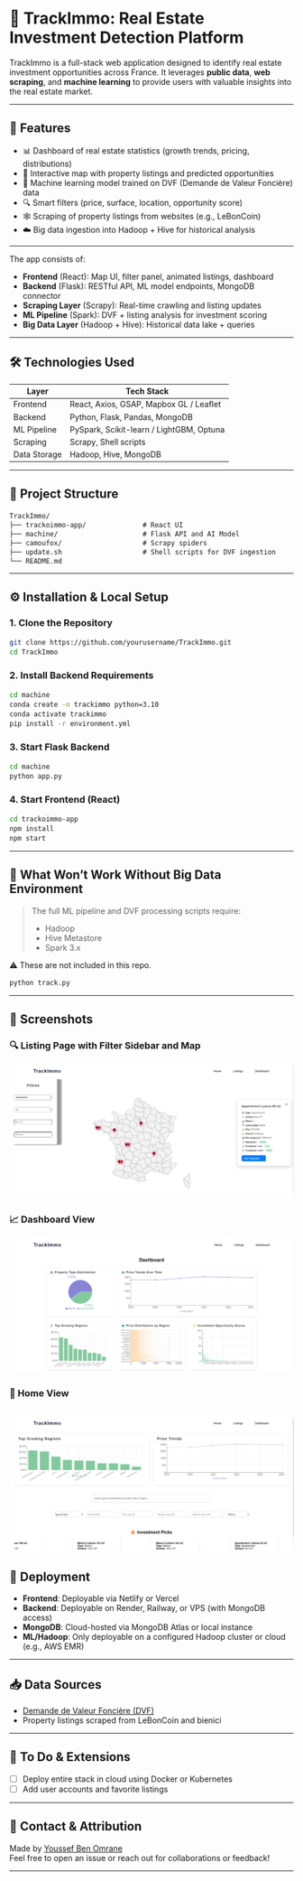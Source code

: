 # 🏡 TrackImmo: Real Estate Investment Detection Platform

TrackImmo is a full-stack web application designed to identify real estate investment opportunities across France. It leverages **public data**, **web scraping**, and **machine learning** to provide users with valuable insights into the real estate market.

---

## 📌 Features

- 📊 Dashboard of real estate statistics (growth trends, pricing, distributions)
- 📍 Interactive map with property listings and predicted opportunities
- 🤖 Machine learning model trained on DVF (Demande de Valeur Foncière) data
- 🔍 Smart filters (price, surface, location, opportunity score)
- 🕸️ Scraping of property listings from websites (e.g., LeBonCoin)
- ☁️ Big data ingestion into Hadoop + Hive for historical analysis

---


The app consists of:

- **Frontend** (React): Map UI, filter panel, animated listings, dashboard  
- **Backend** (Flask): RESTful API, ML model endpoints, MongoDB connector  
- **Scraping Layer** (Scrapy): Real-time crawling and listing updates  
- **ML Pipeline** (Spark): DVF + listing analysis for investment scoring  
- **Big Data Layer** (Hadoop + Hive): Historical data lake + queries  

---

## 🛠️ Technologies Used

| Layer         | Tech Stack                                   |
|--------------|-----------------------------------------------|
| Frontend     | React, Axios, GSAP, Mapbox GL / Leaflet       |
| Backend      | Python, Flask, Pandas, MongoDB                |
| ML Pipeline  | PySpark, Scikit-learn / LightGBM, Optuna      |
| Scraping     | Scrapy,  Shell scripts                        |
| Data Storage | Hadoop, Hive, MongoDB                         |

---

## 📂 Project Structure

```
TrackImmo/
├── trackoimmo-app/              # React UI
├── machine/                     # Flask API and AI Model
├── camoufox/                    # Scrapy spiders
├── update.sh                    # Shell scripts for DVF ingestion
└── README.md
```

---

## ⚙️ Installation & Local Setup

### 1. Clone the Repository
```bash
git clone https://github.com/yourusername/TrackImmo.git
cd TrackImmo
```

### 2. Install Backend Requirements
```bash
cd machine
conda create -n trackimmo python=3.10
conda activate trackimmo
pip install -r environment.yml
```

### 3. Start Flask Backend
```bash
cd machine
python app.py
```

### 4. Start Frontend (React)
```bash
cd trackoimmo-app
npm install
npm start
```

---

## 🚫 What Won’t Work Without Big Data Environment

> The full ML pipeline and DVF processing scripts require:
> - Hadoop
> - Hive Metastore
> - Spark 3.x

⚠️ These are not included in this repo.

```bash
python track.py
```

---

## 📸 Screenshots

### 🔍 Listing Page with Filter Sidebar and Map
![Listings UI](./docs/listings.png)

### 📈 Dashboard View
![Dashboard](./docs/dashboard.png)

### 🏡 Home View
![Home Page](./docs/home.png)
---

## 🚀 Deployment

- **Frontend**: Deployable via Netlify or Vercel  
- **Backend**: Deployable on Render, Railway, or VPS (with MongoDB access)  
- **MongoDB**: Cloud-hosted via MongoDB Atlas or local instance  
- **ML/Hadoop**: Only deployable on a configured Hadoop cluster or cloud (e.g., AWS EMR)  

---

## 📥 Data Sources

- [Demande de Valeur Foncière (DVF)](https://www.data.gouv.fr/fr/datasets/demandes-de-valeurs-foncieres/)
- Property listings scraped from LeBonCoin and bienici

---

## 🔄 To Do & Extensions

- [ ] Deploy entire stack in cloud using Docker or Kubernetes
- [ ] Add user accounts and favorite listings

---

## 🙋 Contact & Attribution

Made by [Youssef Ben Omrane](https://github.com/Youuusseff)  
Feel free to open an issue or reach out for collaborations or feedback!

---


